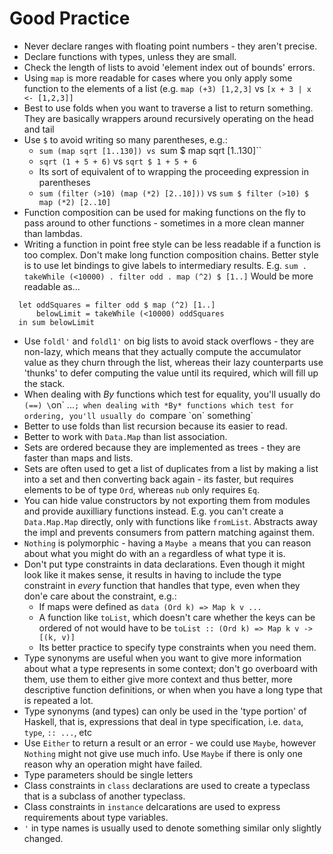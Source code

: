 # Good Practice 

- Never declare ranges with floating point numbers - they aren't precise.
- Declare functions with types, unless they are small.
- Check the length of lists to avoid 'element index out of bounds' errors.
- Using `map` is more readable for cases where you only apply some function to the elements of a list (e.g. `map (+3) [1,2,3]` vs `[x + 3 | x <- [1,2,3]]`
- Best to use folds when you want to traverse a list to return something. They are basically wrappers around recursively operating on the head and tail
- Use `$` to avoid writing so many parentheses, e.g.:
  - `sum (map sqrt [1..130]) vs `sum $ map sqrt [1..130]``
  - `sqrt (1 + 5 + 6)` vs `sqrt $ 1 + 5 + 6`
  - Its sort of equivalent of to wrapping the proceeding expression in parentheses
  - `sum (filter (>10) (map (*2) [2..10]))` vs `sum $ filter (>10) $ map (*2) [2..10]`
- Function composition can be used for making functions on the fly to pass around to other functions - sometimes in a more clean manner than lambdas.
- Writing a function in point free style can be less readable if a function is too complex. Don't make long function composition chains. Better style is to use let bindings to give labels to intermediary results. E.g. `sum . takeWhile (<10000) . filter odd . map (^2) $ [1..]` Would be more readable as...
```
  let oddSquares = filter odd $ map (^2) [1..]
      belowLimit = takeWhile (<10000) oddSquares 
  in sum belowLimit
```
- Use `foldl'` and `foldl1'` on big lists to avoid stack overflows - they are non-lazy, which means that they actually compute the accumulator value as they churn through the list, whereas their lazy counterparts use 'thunks' to defer computing the value until its required, which will fill up the stack.
- When dealing with *By* functions which test for equality, you'll usually do `(==) \`on\` ...`; when dealing with *By* functions which test for ordering, you'll usually do `compare \`on\` something`
- Better to use folds than list recursion because its easier to read.
- Better to work with `Data.Map` than list association.
- Sets are ordered because they are implemented as trees - they are faster than maps and lists.
- Sets are often used to get a list of duplicates from a list by making a list into a set and then converting back again - its faster, but requires elements to be of type `Ord`, whereas `nub` only requires `Eq`.
- You can hide value constructors by not exporting them from modules and provide auxilliary functions instead. E.g. you can't create a `Data.Map.Map` directly, only with functions like `fromList`. Abstracts away the impl and prevents consumers from pattern matching against them.
- `Nothing` is polymorphic - having a `Maybe a` means that you can reason about what you might do with an `a` regardless of what type it is.
- Don't put type constraints in data declarations. Even though it might look like it makes sense, it results in having to include the type constraint in *every* function that handles that type, even when they don'e care about the constraint, e.g.:
  - If maps were defined as `data (Ord k) => Map k v ...`
  - A function like `toList`, which doesn't care whether the keys can be ordered of not would have to be `toList :: (Ord k) => Map k v -> [(k, v)]`
  - Its better practice to specify type constraints when you need them.
- Type synonyms are useful when you want to give more information about what a type represents in some context; don't go overboard with them, use them to either give more context and thus better, more descriptive function definitions, or when when you have a long type that is repeated a lot.
- Type synonyms (and types) can only be used in the 'type portion' of Haskell, that is, expressions that deal in type specification, i.e. `data`, `type`, `:: ...`, etc
- Use `Either` to return a result or an error - we could use `Maybe`, however `Nothing` might not give use much info. Use `Maybe` if there is only one reason why an operation might have failed.
- Type parameters should be single letters
- Class constraints in `class` declarations are used to create a typeclass that is a subclass of another typeclass.
- Class constraints in `instance` delcarations are used to express requirements about type variables.
- `'` in type names is usually used to denote something similar only slightly changed.

